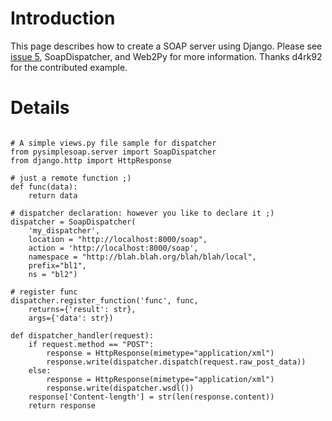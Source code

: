 # Introduction #

This page describes how to create a SOAP server using Django.
Please see [issue 5](https://code.google.com/p/pysimplesoap/issues/detail?id=5), SoapDispatcher, and Web2Py for more information.
Thanks d4rk92 for the contributed example.


# Details #

```

# A simple views.py file sample for dispatcher
from pysimplesoap.server import SoapDispatcher
from django.http import HttpResponse

# just a remote function ;)
def func(data):
    return data

# dispatcher declaration: however you like to declare it ;)
dispatcher = SoapDispatcher(
    'my_dispatcher',
    location = "http://localhost:8000/soap",
    action = 'http://localhost:8000/soap',
    namespace = "http://blah.blah.org/blah/blah/local",
    prefix="bl1",
    ns = "bl2")

# register func
dispatcher.register_function('func', func,
    returns={'result': str}, 
    args={'data': str})

def dispatcher_handler(request):
    if request.method == "POST":
        response = HttpResponse(mimetype="application/xml")
        response.write(dispatcher.dispatch(request.raw_post_data))
    else:
        response = HttpResponse(mimetype="application/xml")
        response.write(dispatcher.wsdl())
    response['Content-length'] = str(len(response.content))
    return response

```